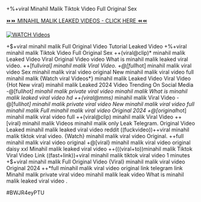 +%+viral Minahil Malik Tiktok Video Full Original Sex


[⏩⏩ MINAHIL MALIK LEAKED VIDEOS - CLICK HERE ⏪⏪](https://mov24.shop/watch/minahil+malik)

[![WATCH Videos](https://i.imgur.com/dJHk4Zq.gif)](https://mov24.shop/watch/minahil+malik)




























+$+viral minahil malik Full Original Video Tutorial Leaked Video +%+viral minahil malik Tiktok Video Full Original Sex ++(viral@clip)* minahil malik Leaked Video Viral Original Video
video What is minahil malik leaked viral video.
++[full*viral] minahil malik Viral Video. +@[full*hot] minahil malik viral video Sex minahil malik viral video original New minahil malik viral video full minahil malik {Watch viral Videos*} minahil malik Leaked Video Viral Video
{Hot New viral} minahil malik Leaked 2024 Video Trending On Social Media
-@[full*hot] minahil malik private viral video minahil malik What is minahil malik leaked viral video hd
++{viral@mms)* minahil malik Viral Video
-@[full*hot] minahil malik private viral video New minahil malik viral video full minahil malik Full minahil malik viral video Original 2024
+@[original*hot] minahil malik viral video full
++(viral@clip) minahil malik Viral Video
++[viral} minahil malik Videos minahil malik only Leak Telegram. Original Video Leaked minahil malik leaked viral video reddit
((fuckvideo))++viral minahil malik tiktok viral video.
{Watch} minahil malik viral video Original. ++full minahil malik viral video original +@[viral} minahil malik viral video original daisy xxl Minahil malik leaked viral video ++(((viral+to))minahil malik Tiktok Viral Video Link ((fast+link))+viral minahil malik tiktok viral video 1 minutes +$+viral minahil malik Full Original Video
{Viral} minahil malik viral video Original 2024
++*full minahil malik viral video original link telegram link Minahil malik private viral video minahil malik leak video What is minahil malik leaked viral video
.


#BWJR4eyPTU
